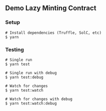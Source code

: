 ## Demo Lazy Minting Contract

### Setup

```shell
# Install dependencies (Truffle, SolC, etc)
$ yarn
```

### Testing

```shell
# Single run
$ yarn test

# Single run with debug
$ yarn test:debug

# Watch for changes
$ yarn test:watch

# Watch for changes with debug
$ yarn test:watch:debug
```
